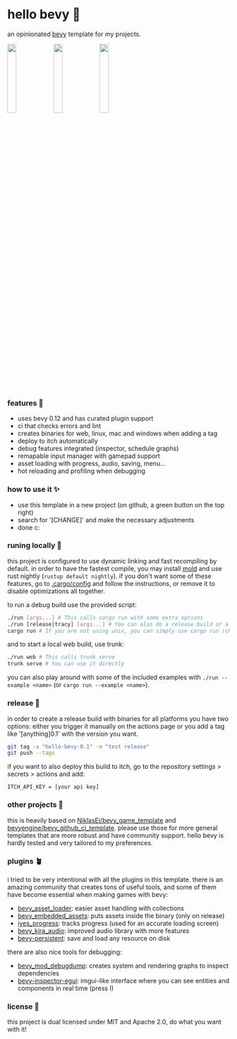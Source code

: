 # hello bevy 🦆

an opinionated [bevy](https://github.com/bevyengine/bevy) template for my projects.

<p float="left">
  <img src="https://github.com/eerii/hello-bevy/assets/22449369/5f736632-75ac-40ef-bd8e-3a66dc57a68a" width="20%" />
  <img src="https://github.com/eerii/hello-bevy/assets/22449369/f20dd7f6-3d91-4f22-8291-af287a12eaa3" width="20%" />
  <img src="https://github.com/eerii/hello-bevy/assets/22449369/ed8f0c5c-1ca9-41ee-aa48-ab97c69b3887" width="20%" />
</p>

### features 🌿

- uses bevy 0.12 and has curated plugin support
- ci that checks errors and lint
- creates binaries for web, linux, mac and windows when adding a tag
- deploy to itch automatically
- debug features integrated (inspector, schedule graphs)
- remapable input manager with gamepad support
- asset loading with progress, audio, saving, menu...
- hot reloading and profiling when debugging

### how to use it ✨

- use this template in a new project (on github, a green button on the top right)
- search for '[CHANGE]' and make the necessary adjustments
- done c:

### runing locally 🌺

this project is configured to use dynamic linking and fast recompiling by default.
in order to have the fastest compile, you may install [mold](https://github.com/rui314/mold) and use rust nightly (`rustup default nightly`).
if you don't want some of these features, go to [.cargo/config](.cargo/config) and follow the instructions, or remove it to disable optimizations all together.

to run a debug build use the provided script:

```sh
./run [args...] # This calls cargo run with some extra options
./run [release|tracy] [args...] # You can also do a release build or a profiling one with tracy
cargo run # If you are not using unix, you can simply use cargo run (check the script for all the optional parameters)
```

and to start a local web build, use trunk:

```sh
./run web # This calls trunk serve
trunk serve # You can use it directly
```

you can also play around with some of the included examples with `./run --example <name>` (or `cargo run --example <name>`).

### release 🌻

in order to create a release build with binaries for all platforms you have two options: either you trigger it manually on the actions page or you add a tag like '[anything]0.1' with the version you want.

```sh
git tag -a "hello-bevy-0.1" -m "test release"
git push --tags
```

if you want to also deploy this build to itch, go to the repository settings > secrets > actions and add:

```
ITCH_API_KEY = [your api key]
```

### other projects 💖

this is heavily based on [NiklasEi/bevy_game_template](https://github.com/NiklasEi/bevy_game_template) and [bevyengine/bevy_github_ci_template](https://github.com/bevyengine/bevy_github_ci_template). please use those for more general templates that are more robust and have community support. hello bevy is hardly tested and very tailored to my preferences.

### plugins 🪴

i tried to be very intentional with all the plugins in this template. there is an amazing community that creates tons of useful tools, and some of them have become essential when making games with bevy:

- [bevy_asset_loader](https://github.com/NiklasEi/bevy_asset_loader): easier asset handling with collections
- [bevy_embedded_assets](https://github.com/vleue/bevy_embedded_assets): puts assets inside the binary (only on release)
- [iyes_progress](https://github.com/IyesGames/iyes_progress): tracks progress (used for an accurate loading screen)
- [bevy_kira_audio](https://github.com/NiklasEi/bevy_kira_audio): improved audio library with more features
- [bevy-persistent](https://github.com/umut-sahin/bevy-persistent): save and load any resource on disk

there are also nice tools for debugging:

- [bevy_mod_debugdump](https://github.com/jakobhellermann/bevy_mod_debugdump): creates system and rendering graphs to inspect dependencies
- [bevy-inspector-egui](https://github.com/jakobhellermann/bevy-inspector-egui): imgui-like interface where you can see entities and components in real time (press I)

### license 📝

this project is dual licensed under MIT and Apache 2.0, do what you want with it!
